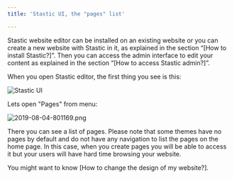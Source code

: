 ```yaml
---
title: 'Stastic UI, the "pages" list'

---
```

Stastic website editor can be installed on an existing website or you can create a new website with Stastic in it, as explained in the section “[How to install Stastic?]”. Then you can access the admin interface to edit your content as explained in the section “[How to access Stastic admin?]”.

When you open Stastic editor, the first thing you see is this:

![Stastic UI](https://www.stastic.net//assets/2019-08-03-775924.png)

Lets open "Pages" from menu:


![2019-08-04-801169.png](https://www.stastic.net//assets/2019-08-04-801169.png)

There you can see a list of pages. Please note that some themes have no pages by default and do not have any navigation to list the pages on the home page. In this case, when you create pages you will be able to access it but your users will have hard time browsing your website.

You might want to know [How to change the design of my website?].
